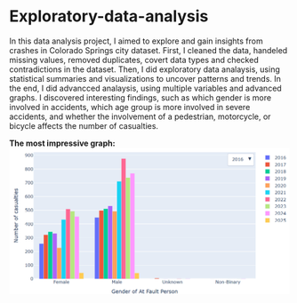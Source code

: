 # Exploratory-data-analysis

In this data analysis project, I aimed to explore and gain insights from crashes in Colorado Springs city dataset. First, I cleaned the data, handeled missing values, removed duplicates, covert data types and checked contradictions in the dataset.
Then, I did exploratory data analaysis, using statistical summaries and visualizations to uncover patterns and trends. In the end, I did advancced analaysis, using multiple variables and advanced graphs. I discovered interesting findings, such as which gender is more involved in accidents, which age group is more involved in severe accidents, and whether the involvement of a pedestrian, motorcycle, or bicycle affects the number of casualties.


<b>The most impressive graph:</b>
![Graph](ImpressiveGraph.PNG)
